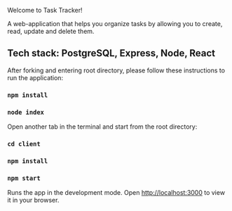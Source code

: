 Welcome to Task Tracker!

A web-application that helps you organize tasks by allowing you to create, read, update and delete them.

## Tech stack: PostgreSQL, Express, Node, React

After forking and entering root directory, please follow these instructions to run the application:

### `npm install`

### `node index`

Open another tab in the terminal and start from the root directory:

### `cd client`

### `npm install`

### `npm start`

Runs the app in the development mode.
Open [http://localhost:3000](http://localhost:3000) to view it in your browser.


